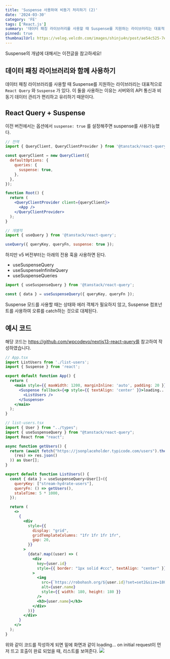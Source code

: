 ```yaml
---
title: 'Suspense 사용하여 비동기 처리하기 (2)'
date: '2024-03-30'
category: 'FE'
tags: ['React.js']
summary: '데이터 패칭 라이브러리를 사용할 때 Suspense를 지원하는 라이브러리는 대표적으로 `React Query` 와 `Suspense` 가 있다. 이 둘을 사용하는 이유는 서버와의 API 통신과 비동기 데이터 관리가 편리하고 유리하기 때문이다.'
pinned: true
thumbnailUrl: https://velog.velcdn.com/images/shinju4n/post/ae54c525-7e02-439d-b083-c3d94d981054/image.gif
---
```


Suspense의 개념에 대해서는 이전글을 참고하세요!

## 데이터 패칭 라이브러리와 함께 사용하기

데이터 패칭 라이브러리를 사용할 때 Suspense를 지원하는 라이브러리는 대표적으로 `React Query` 와 `Suspense` 가 있다. 이 둘을 사용하는 이유는 서버와의 API 통신과 비동기 데이터 관리가 편리하고 유리하기 때문이다.

## React Query + Suspense

이전 버전에서는 옵션에서 `suspense: true` 를 설정해주면 suspense를 사용가능했다.

```jsx
// 전역
import { QueryClient, QueryClientProvider } from '@tanstack/react-query';

const queryClient = new QueryClient({
  defaultOptions: {
    queries: {
      suspense: true,
    },
  },
});

function Root() {
  return (
    <QueryClientProvider client={queryClient}>
      <App />
    </QueryClientProvider>
  );
}
```

```jsx
// 개별적
import { useQuery } from '@tanstack/react-query';

useQuery({ queryKey, queryFn, suspense: true });
```

하지만 v5 버전부터는 아래의 전용 훅을 사용하면 된다.

- useSuspenseQuery
- useSuspenseInfiniteQuery
- useSuspenseQueries

```jsx
import { useSuspenseQuery } from '@tanstack/react-query';

const { data } = useSuspenseQuery({ queryKey, queryFn });
```

Suspense 모드를 사용할 때는 상태와 에러 객체가 필요하지 않고, Suspense 컴포넌트를 사용하여 오류를 catch하는 것으로 대체된다.

## 예시 코드

해당 코드는 https://github.com/wpcodevo/nextjs13-react-query를 참고하여 작성하였습니다.

```jsx
// App.tsx
import ListUsers from './list-users';
import { Suspense } from 'react';

export default function App() {
  return (
    <main style={{ maxWidth: 1200, marginInline: 'auto', padding: 20 }}>
      <Suspense fallback={<p style={{ textAlign: 'center' }}>loading... on initial request</p>}>
        <ListUsers />
      </Suspense>
    </main>
  );
}
```

```jsx
// list-users.tsx
import { User } from "../types";
import { useSuspenseQuery } from "@tanstack/react-query";
import React from "react";

async function getUsers() {
  return (await fetch("https://jsonplaceholder.typicode.com/users").then(
    (res) => res.json()
  )) as User[];
}

export default function ListUsers() {
  const { data } = useSuspenseQuery<User[]>({
    queryKey: ["stream-hydrate-users"],
    queryFn: () => getUsers(),
    staleTime: 5 * 1000,
  });

  return (
    <>
      {
        <div
          style={{
            display: "grid",
            gridTemplateColumns: "1fr 1fr 1fr 1fr",
            gap: 20,
          }}
        >
          {data?.map((user) => (
            <div
              key={user.id}
              style={{ border: "1px solid #ccc", textAlign: "center" }}
            >
              <img
                src={`https://robohash.org/${user.id}?set=set2&size=180x180`}
                alt={user.name}
                style={{ width: 180, height: 180 }}
              />
              <h3>{user.name}</h3>
            </div>
          ))}
        </div>
      }
    </>
  );
}

```

위와 같이 코드를 작성하게 되면 밑에 화면과 같이 loading... on initial request이 먼저 뜨고 호출이 완료 되었을 때, 리스트를 보여준다.
![](https://velog.velcdn.com/images/shinju4n/post/ae54c525-7e02-439d-b083-c3d94d981054/image.gif)
